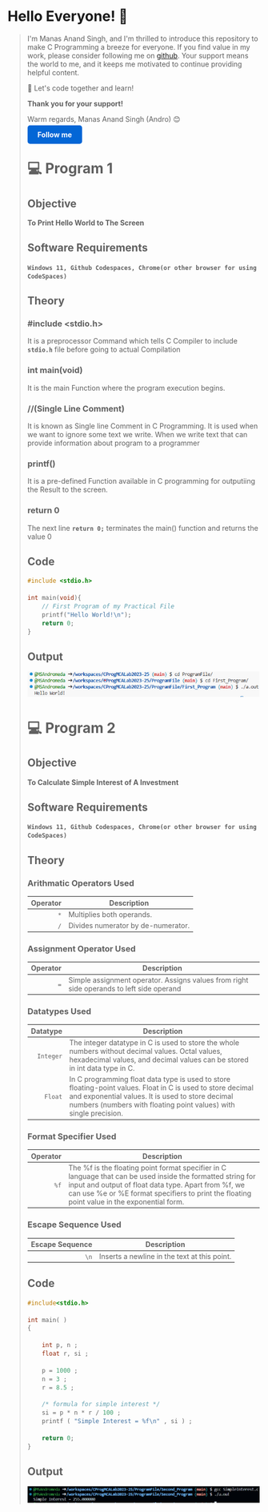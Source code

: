 # Hello Everyone! 👋

<blockquote>
I'm Manas Anand Singh, and I'm thrilled to introduce this repository to make C Programming a breeze for everyone. If you find value in my work, please consider following me on <a href="https://github.com/MSAndromeda">github</a>. Your support means the world to me, and it keeps me motivated to continue providing helpful content.

🚀 Let's code together and learn!

**Thank you for your support!**

Warm regards,
Manas Anand Singh (Andro) 😊

<a href="https://github.com/MSAndromeda" style="background-color:#0366d6; color:#ffffff; padding: 10px 20px; text-decoration: none; border-radius: 5px; font-weight: bold;">Follow me</a>

# 💻 Program 1

## Objective

**To Print Hello World to The Screen**

## Software Requirements

**`Windows 11, Github Codespaces, Chrome(or other browser for using CodeSpaces)`**

## Theory

### #include <stdio.h>

It is a preprocessor Command which tells C Compiler to include **`stdio.h`** file before going to actual Compilation

### int main(void)

It is the main Function where the program execution begins.

### //(Single Line Comment)

It is known as Single line Comment in C Programming. It is used when we want to ignore some text we write. When we write text that can provide information about program to a programmer

### printf()

It is a pre-defined Function available in C programming for outputiing the Result to the screen.

### return 0

The next line **`return 0;`** terminates the main() function and returns the value 0

## Code

```c
#include <stdio.h>

int main(void){
    // First Program of my Practical File
    printf("Hello World!\n");
    return 0;
}
```

## Output

![HelloWorld Program Output](./ProgramFile/1_Program/FirstProgramOutput.png)

# 💻 Program 2

## Objective

**To Calculate Simple Interest of A Investment**

## Software Requirements

**`Windows 11, Github Codespaces, Chrome(or other browser for using CodeSpaces)`**

## Theory

### Arithmatic Operators Used

| Operator | Description                        |
| -------: | ---------------------------------- |
|      `*` | Multiplies both operands.          |
|      `/` | Divides numerator by de-numerator. |

### Assignment Operator Used

| Operator | Description                                                                              |
| -------: | ---------------------------------------------------------------------------------------- |
|      `=` | Simple assignment operator. Assigns values from right side operands to left side operand |

### Datatypes Used

|  Datatype | Description                                                                                                                                                                                                                          |
| --------: | ------------------------------------------------------------------------------------------------------------------------------------------------------------------------------------------------------------------------------------ |
| `Integer` | The integer datatype in C is used to store the whole numbers without decimal values. Octal values, hexadecimal values, and decimal values can be stored in int data type in C.                                                       |
|   `Float` | In C programming float data type is used to store floating-point values. Float in C is used to store decimal and exponential values. It is used to store decimal numbers (numbers with floating point values) with single precision. |

### Format Specifier Used

| Operator | Description                                                                                                                                                                                                                                                       |
| -------: | ----------------------------------------------------------------------------------------------------------------------------------------------------------------------------------------------------------------------------------------------------------------- |
|     `%f` | The %f is the floating point format specifier in C language that can be used inside the formatted string for input and output of float data type. Apart from %f, we can use %e or %E format specifiers to print the floating point value in the exponential form. |

### Escape Sequence Used

| Escape Sequence | Description                                  |
| --------------: | -------------------------------------------- |
|            `\n` | Inserts a newline in the text at this point. |

## Code

```c
#include<stdio.h>

int main( )
{

    int p, n ;
    float r, si ;

    p = 1000 ;
    n = 3 ;
    r = 8.5 ;

    /* formula for simple interest */
    si = p * n * r / 100 ;
    printf ( "Simple Interest = %f\n" , si ) ;

    return 0;
}
```

## Output

![Simple Interest Program Output](./ProgramFile/2_Program/SimpleInterest_Output.png)
